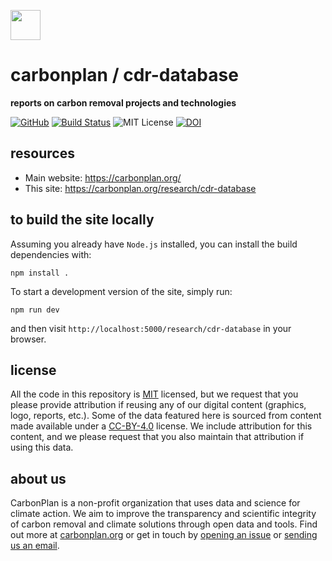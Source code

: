 <img
  src='https://carbonplan-assets.s3.amazonaws.com/monogram/dark-small.png'
  height='48'
/>

# carbonplan / cdr-database

**reports on carbon removal projects and technologies**

[![GitHub][github-badge]][github]
[![Build Status]][actions]
![MIT License][]
[![DOI](https://zenodo.org/badge/252217021.svg)](https://zenodo.org/badge/latestdoi/252217021)

[github]: https://github.com/carbonplan/cdr-database
[github-badge]: https://badgen.net/badge/-/github?icon=github&label
[build status]: https://github.com/carbonplan/cdr-database/actions/workflows/main.yml/badge.svg
[actions]: https://github.com/carbonplan/cdr-database/actions/workflows/main.yaml
[mit license]: https://badgen.net/badge/license/MIT/blue


## resources

- Main website: https://carbonplan.org/
- This site: https://carbonplan.org/research/cdr-database

## to build the site locally

Assuming you already have `Node.js` installed, you can install the build dependencies with:

```shell
npm install .
```

To start a development version of the site, simply run:

```shell
npm run dev
```

and then visit `http://localhost:5000/research/cdr-database` in your browser.

## license

All the code in this repository is [MIT](https://choosealicense.com/licenses/mit/) licensed, but we request that you please provide attribution if reusing any of our digital content (graphics, logo, reports, etc.). Some of the data featured here is sourced from content made available under a [CC-BY-4.0](https://choosealicense.com/licenses/cc-by-4.0/) license. We include attribution for this content, and we please request that you also maintain that attribution if using this data.

## about us

CarbonPlan is a non-profit organization that uses data and science for climate action. We aim to improve the transparency and scientific integrity of carbon removal and climate solutions through open data and tools. Find out more at [carbonplan.org](https://carbonplan.org/) or get in touch by [opening an issue](https://github.com/carbonplan/cdr-database/issues/new) or [sending us an email](mailto:hello@carbonplan.org).
